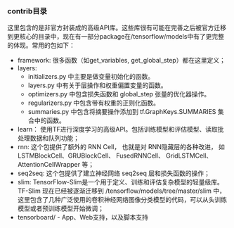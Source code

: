 ### contrib目录
这里包含的是非官方封装成的高级API库。这些库很有可能在完善之后被官方迁移到更核心的目录中，现在有一部分package在/tensorflow/models中有了更完整的体现。常用的包如下：
 - framework: 很多函数（如get_variables, get_global_step）都在这里定义；
 - layers: 
 	- initializers.py 中主要是做变量初始化的函数。 
 	- layers.py 中有关于层操作和权重偏置变量的函数。 
 	- optimizers.py 中包含损失函数和 global_step 张量的优化器操作。
	- regularizers.py 中包含带有权重的正则化函数。 
	- summaries.py 中包含将摘要操作添加到 tf.GraphKeys.SUMMARIES 集合中的函数。
 - learn： 使用TF进行深度学习的高级API。包括训练模型和评估模型、读取批处理数据和队列功能；
 - rnn: 这个包提供了额外的 RNN Cell， 也就是对 RNN隐藏层的各种改进， 如 LSTMBlockCell、GRUBlockCell、 FusedRNNCell、 GridLSTMCell、 AttentionCellWrapper 等；
 - seq2seq: 这个包提供了建立神经网络 seq2seq 层和损失函数的操作；
 - slim: TensorFlow-Slim是一个用于定义、训练和评估复杂模型的轻量级库。TF-Slim 现在已经被逐渐迁移到 /tensorflow/models/tree/master/slim 中，这里包含了几种广泛使用的卷积神经网络图像分类模型的代码，可以从头训练模型或者预训练模型开始微调；
 - tensorboard/ - App、Web支持，以及脚本支持